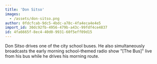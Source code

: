 ```yaml
---
title: 'Don Sitso'
images:
  - /assets/don-sitso.png
author: 0fdcfcab-9dc5-4bdc-a78c-4fa4eca4e4e5
import_id: 30dc92fb-4956-479b-a43c-99fdf4ce4837
id: 4fa6665f-8ec4-40d0-9931-60f5eff09d15
---
```

Don Sitso drives one of the city school buses. He also simultaneously broadcasts the early morning school-themed radio show "[The Bus]" live from his bus while he drives his morning route.
